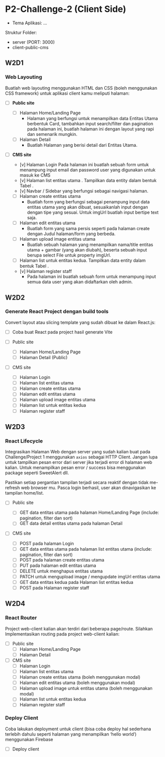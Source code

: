 # P2-Challenge-2 (Client Side)

- Tema Aplikasi: ...

Struktur Folder:

- server (PORT: 3000)
- client-public-cms

## W2D1

### Web Layouting

Buatlah web layouting menggunakan HTML dan CSS (boleh menggunakan CSS framework) untuk aplikasi client kamu meliputi halaman:

- [ ] **Public site**

  - [ ] Halaman Home/Landing Page
    - Halaman yang berfungsi untuk menampilkan data Entitas Utama berbentuk Card, tambahkan input search/filter dan pagination pada halaman ini, buatlah halaman ini dengan layout yang rapi dan semenarik mungkin.
  - [ ] Halaman Detail
    - Buatlah Halaman yang berisi detail dari Entitas Utama.

- [ ] **CMS site**
  - [v] Halaman Login
    Pada halaman ini buatlah sebuah form untuk menampung input email dan password user yang digunakan untuk masuk ke CMS
  - [v] Halaman list entitas utama . Tampilkan data entity dalam bentuk Tabel .
  - [v] Navbar / Sidebar yang berfungsi sebagai navigasi halaman.
  - [ ] Halaman create entitas utama
    - Buatlah form yang berfungsi sebagai penampung input data entitas utama yang akan dibuat, sesuaikanlah input dengan dengan tipe yang sesuai. Untuk imgUrl buatlah input bertipe text saja.
  - [ ] Halaman edit entitas utama
    - Buatlah form yang sama persis seperti pada halaman create dengan Judul halaman/form yang berbeda.
  - [ ] Halaman upload image entitas utama
    - Buatlah sebuah halaman yang menampilkan nama/title entitas utama + gambar (yang akan diubah), beserta sebuah input berupa select File untuk property imgUrl.
  - [ ] Halaman list untuk entitas kedua. Tampilkan data entity dalam bentuk Tabel .
  - [v] Halaman register staff
    - Pada halaman ini buatlah sebuah form untuk menampung input semua data user yang akan didaftarkan oleh admin.

## W2D2

### Generate React Project dengan build tools

Convert layout atau slicing template yang sudah dibuat ke dalam React.js:

- [ ] Coba buat React pada project hasil generate Vite
- [ ] Public site

  - [ ] Halaman Home/Landing Page
  - [ ] Halaman Detail (Public)

- [ ] CMS site
  - [ ] Halaman Login
  - [ ] Halaman list entitas utama
  - [ ] Halaman create entitas utama
  - [ ] Halaman edit entitas utama
  - [ ] Halaman upload image entitas utama
  - [ ] Halaman list untuk entitas kedua
  - [ ] Halaman register staff

## W2D3

### React Lifecycle

Integrasikan Halaman Web dengan server yang sudah kalian buat pada Challenge/Project 1 menggunakan `axios` sebagai HTTP Client. Jangan lupa untuk tampilkan pesan error dari server jika terjadi error di halaman web kalian. Untuk menampilkan pesan error / success bisa menggunakan package seperti SweetAlert dll.

Pastikan setiap pergantian tampilan terjadi secara reaktif dengan tidak me-refresh web browser mu. Pasca login berhasil, user akan dinavigasikan ke tampilan home/list.

- [ ] Public site

  - [ ] GET data entitas utama pada halaman Home/Landing Page (include: pagination, filter dan sort)
  - [ ] GET data detail entitas utama pada halaman Detail

- [ ] CMS site
  - [ ] POST pada halaman Login
  - [ ] GET data entitas utama pada halaman list entitas utama (include: pagination, filter dan sort)
  - [ ] POST pada halaman create entitas utama
  - [ ] PUT pada halaman edit entitas utama
  - [ ] DELETE untuk menghapus entitas utama
  - [ ] PATCH untuk mengupload image / mengupdate imgUrl entitas utama
  - [ ] GET data entitas kedua pada Halaman list entitas kedua
  - [ ] POST pada Halaman register staff

## W2D4

### React Router

Project web-client kalian akan terdiri dari beberapa page/route. Silahkan Implementasikan routing pada project web-client kalian:

- [ ] Public site
  - [ ] Halaman Home/Landing Page
  - [ ] Halaman Detail
- [ ] CMS site
  - [ ] Halaman Login
  - [ ] Halaman list entitas utama
  - [ ] Halaman create entitas utama (boleh menggunakan modal)
  - [ ] Halaman edit entitas utama (boleh menggunakan modal)
  - [ ] Halaman upload image untuk entitas utama (boleh menggunakan modal)
  - [ ] Halaman list untuk entitas kedua
  - [ ] Halaman register staff

### Deploy Client

Coba lakukan deployment untuk client (bisa coba deploy hal sederhana terlebih dahulu seperti halaman yang menampilkan ‘hello world’) menggunakan Firebase

- [ ] Deploy client
